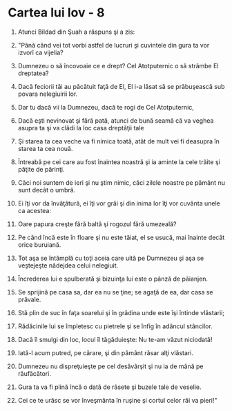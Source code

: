 # Cartea lui Iov - 8

1. Atunci Bildad din Şuah a răspuns şi a zis: 

2. "Până când vei tot vorbi astfel de lucruri şi cuvintele din gura ta vor izvorî ca vijelia? 

3. Dumnezeu o să încovoaie ce e drept? Cel Atotputernic o să strâmbe El dreptatea? 

4. Dacă feciorii tăi au păcătuit faţă de El, El i-a lăsat să se prăbuşească sub povara nelegiuirii lor. 

5. Dar tu dacă vii la Dumnezeu, dacă te rogi de Cel Atotputernic,

6. Dacă eşti nevinovat şi fără pată, atunci de bună seamă că va veghea asupra ta şi va clădi la loc casa dreptăţii tale 

7. Şi starea ta cea veche va fi nimica toată, atât de mult vei fi deasupra în starea ta cea nouă. 

8. Întreabă pe cei care au fost înaintea noastră şi ia aminte la cele trăite şi păţite de părinţi. 

9. Căci noi suntem de ieri şi nu ştim nimic, căci zilele noastre pe pământ nu sunt decât o umbră. 

10. Ei îţi vor da învăţătură, ei îţi vor grăi şi din inima lor îţi vor cuvânta unele ca acestea: 

11. Oare papura creşte fără baltă şi rogozul fără umezeală? 

12. Pe când încă este în floare şi nu este tăiat, el se usucă, mai înainte decât orice buruiană. 

13. Tot aşa se întâmplă cu toţi aceia care uită pe Dumnezeu şi aşa se veştejeşte nădejdea celui nelegiuit. 

14. Încrederea lui e spulberată şi bizuinţa lui este o pânză de păianjen. 

15. Se sprijină pe casa sa, dar ea nu se ţine; se agaţă de ea, dar casa se prăvale. 

16. Stă plin de suc în faţa soarelui şi în grădina unde este îşi întinde vlăstarii; 

17. Rădăcinile lui se împletesc cu pietrele şi se înfig în adâncul stâncilor. 

18. Dacă îl smulgi din loc, locul îl tăgăduieşte: Nu te-am văzut niciodată! 

19. Iată-l acum putred, pe cărare, şi din pământ răsar alţi vlăstari. 

20. Dumnezeu nu dispreţuieşte pe cel desăvârşit şi nu ia de mână pe răufăcători. 

21. Gura ta va fi plină încă o dată de râsete şi buzele tale de veselie. 

22. Cei ce te urăsc se vor înveşmânta în ruşine şi cortul celor răi va pieri!" 


